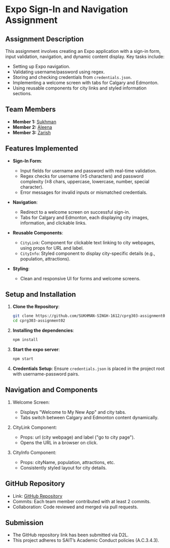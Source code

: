 # Expo Sign-In and Navigation Assignment

## Assignment Description  
This assignment involves creating an Expo application with a sign-in form, input validation, navigation, and dynamic content display. Key tasks include:  
- Setting up Expo navigation.  
- Validating username/password using regex.  
- Storing and checking credentials from `credentials.json`.  
- Implementing a welcome screen with tabs for Calgary and Edmonton.  
- Using reusable components for city links and styled information sections.  

## Team Members  
- **Member 1:** [Sukhman](https://github.com/SUKHMAN-SINGH-1612)  
- **Member 2:** [Aleena](https://github.com/Aleenaali24)  
- **Member 3:** [Zarish](https://github.com/zarishbilal)  

## Features Implemented  
- **Sign-In Form**:  
  - Input fields for username and password with real-time validation.  
  - Regex checks for username (≥5 characters) and password complexity (≥8 chars, uppercase, lowercase, number, special character).  
  - Error messages for invalid inputs or mismatched credentials.  

- **Navigation**:  
  - Redirect to a welcome screen on successful sign-in.  
  - Tabs for Calgary and Edmonton, each displaying city images, information, and clickable links.  

- **Reusable Components**:  
  - `CityLink`: Component for clickable text linking to city webpages, using props for URL and label.  
  - `CityInfo`: Styled component to display city-specific details (e.g., population, attractions).  

- **Styling**:  
  - Clean and responsive UI for forms and welcome screens.  

## Setup and Installation  
1. **Clone the Repository**:  
   ```bash  
   git clone https://github.com/SUKHMAN-SINGH-1612/cprg303-assignment02  
   cd cprg303-assignment02
2. **Installing the dependencies**:
   ```bash
   npm install
3. **Start the expo server**:
   ```bash
   npm start
4. **Credentials Setup**:
   Ensure ```credentials.json``` is placed in the project root with username-password pairs.

## Navigation and Components
1. Welcome Screen:
    - Displays "Welcome to My New App" and city tabs.
    - Tabs switch between Calgary and Edmonton content dynamically.

2. CityLink Component:
    - Props: url (city webpage) and label ("go to city page").
    - Opens the URL in a browser on click.

3. CityInfo Component:
    - Props: cityName, population, attractions, etc.
    - Consistently styled layout for city details.

## GitHub Repository
- Link: [GitHub Repository](https://github.com/SUKHMAN-SINGH-1612/CPRG303-Group-4/edit/main/Assignments/assignment-2)
- Commits: Each team member contributed with at least 2 commits.
- Collaboration: Code reviewed and merged via pull requests.

## Submission
- The GitHub repository link has been submitted via D2L.
- This project adheres to SAIT’s Academic Conduct policies (A.C.3.4.3).
